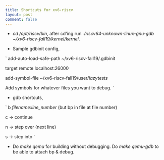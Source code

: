 ```yaml
---
title: Shortcuts for xv6-riscv
layout: post
comment: false
---
```

- *cd /opt/riscv/bin*, after cd'ing run *./riscv64-unknown-linux-gnu-gdb ~/xv6-riscv-fall19/kernel/kernel*.


- Sample gdbinit config,


`
add-auto-load-safe-path ~/xv6-riscv-fall19/.gdbinit

target remote localhost:26000

add-symbol-file ~/xv6-riscv-fall19/user/_lazytests_

Add symbols for whatever files you want to debug.
`


- gdb shortcuts,


` 
b *filename:line_number* (but bp in file at file number)

c -> continue

n -> step over (next line)

s -> step into
`


- Do *make qemu* for building without debugging. Do *make qemu-gdb* to be able to attach bp & debug.

